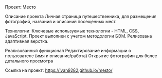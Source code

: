 Проект: Место

Описание проекта
Личная страница путешественника, для размещения фотографий, названий и описаний посещенных мест.

Технологии:
 Ключевые используемые технологии - HTML, CSS, JavaScript.
 Проект выполнен с учетом методологии БЭМ.
 Релизована адаптивная верстка.

Реализованный функционал
 Редактирование информации о пользователе (имя и описание/работа)
 Открытие фотографии для более детального просмотра

Ссылка на проект: https://ivan9282.github.io/mesto/ 